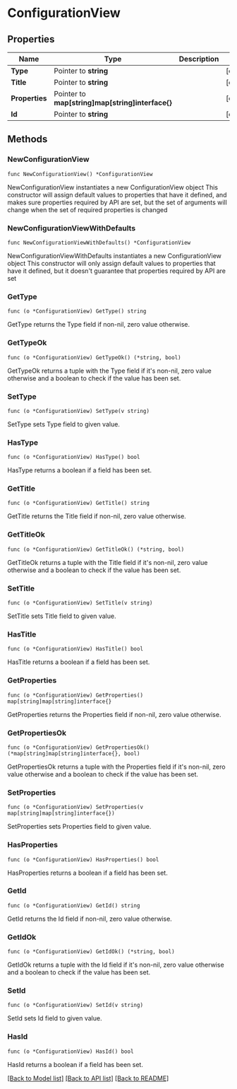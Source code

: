 # ConfigurationView

## Properties

Name | Type | Description | Notes
------------ | ------------- | ------------- | -------------
**Type** | Pointer to **string** |  | [optional] 
**Title** | Pointer to **string** |  | [optional] 
**Properties** | Pointer to **map[string]map[string]interface{}** |  | [optional] 
**Id** | Pointer to **string** |  | [optional] 

## Methods

### NewConfigurationView

`func NewConfigurationView() *ConfigurationView`

NewConfigurationView instantiates a new ConfigurationView object
This constructor will assign default values to properties that have it defined,
and makes sure properties required by API are set, but the set of arguments
will change when the set of required properties is changed

### NewConfigurationViewWithDefaults

`func NewConfigurationViewWithDefaults() *ConfigurationView`

NewConfigurationViewWithDefaults instantiates a new ConfigurationView object
This constructor will only assign default values to properties that have it defined,
but it doesn't guarantee that properties required by API are set

### GetType

`func (o *ConfigurationView) GetType() string`

GetType returns the Type field if non-nil, zero value otherwise.

### GetTypeOk

`func (o *ConfigurationView) GetTypeOk() (*string, bool)`

GetTypeOk returns a tuple with the Type field if it's non-nil, zero value otherwise
and a boolean to check if the value has been set.

### SetType

`func (o *ConfigurationView) SetType(v string)`

SetType sets Type field to given value.

### HasType

`func (o *ConfigurationView) HasType() bool`

HasType returns a boolean if a field has been set.

### GetTitle

`func (o *ConfigurationView) GetTitle() string`

GetTitle returns the Title field if non-nil, zero value otherwise.

### GetTitleOk

`func (o *ConfigurationView) GetTitleOk() (*string, bool)`

GetTitleOk returns a tuple with the Title field if it's non-nil, zero value otherwise
and a boolean to check if the value has been set.

### SetTitle

`func (o *ConfigurationView) SetTitle(v string)`

SetTitle sets Title field to given value.

### HasTitle

`func (o *ConfigurationView) HasTitle() bool`

HasTitle returns a boolean if a field has been set.

### GetProperties

`func (o *ConfigurationView) GetProperties() map[string]map[string]interface{}`

GetProperties returns the Properties field if non-nil, zero value otherwise.

### GetPropertiesOk

`func (o *ConfigurationView) GetPropertiesOk() (*map[string]map[string]interface{}, bool)`

GetPropertiesOk returns a tuple with the Properties field if it's non-nil, zero value otherwise
and a boolean to check if the value has been set.

### SetProperties

`func (o *ConfigurationView) SetProperties(v map[string]map[string]interface{})`

SetProperties sets Properties field to given value.

### HasProperties

`func (o *ConfigurationView) HasProperties() bool`

HasProperties returns a boolean if a field has been set.

### GetId

`func (o *ConfigurationView) GetId() string`

GetId returns the Id field if non-nil, zero value otherwise.

### GetIdOk

`func (o *ConfigurationView) GetIdOk() (*string, bool)`

GetIdOk returns a tuple with the Id field if it's non-nil, zero value otherwise
and a boolean to check if the value has been set.

### SetId

`func (o *ConfigurationView) SetId(v string)`

SetId sets Id field to given value.

### HasId

`func (o *ConfigurationView) HasId() bool`

HasId returns a boolean if a field has been set.


[[Back to Model list]](../README.md#documentation-for-models) [[Back to API list]](../README.md#documentation-for-api-endpoints) [[Back to README]](../README.md)


